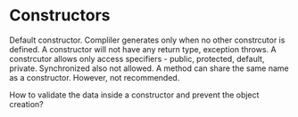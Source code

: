 # Constructors

Default constructor. Compliler generates only when no other constrcutor is defined.
A constructor will not have any return type, exception throws.
A constrcutor allows only access specifiers - public, protected, default, private. Synchronized also not allowed.
A method can share the same name as a constructor. However, not recommended.

How to validate the data inside a constructor and prevent the object creation?
